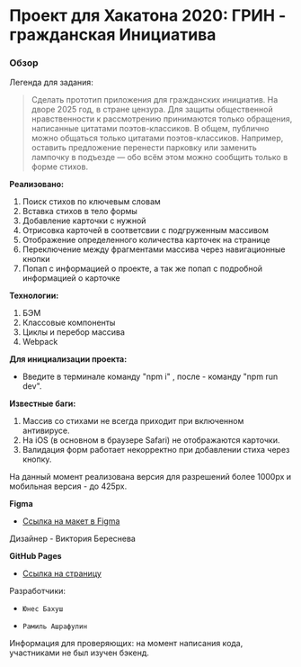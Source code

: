 # Проект для Хакатона 2020: ГРИН - гражданская Инициатива

### Обзор

Легенда для задания:

> Сделать прототип приложения для гражданских инициатив. На дворе 2025 год, в стране цензура.
> Для защиты общественной нравственности к рассмотрению принимаются только обращения, написанные цитатами поэтов-классиков.
> В общем, публично можно общаться только цитатами поэтов-классиков. Например, оставить предложение перенести парковку или заменить лампочку в подъезде — обо всём этом можно сообщить только в форме стихов.

**Реализовано:**

1. Поиск стихов по ключевым словам
2. Вставка стихов в тело формы
3. Добавление карточки с нужной
4. Отрисовка карточей в соответсвии с подгруженным массивом
5. Отображение определенного количества карточек на странице
6. Переключение между фрагментами массива через навигационные кнопки
7. Попап с информацией о проекте, а так же попап с подробной информацией о карточке

**Технологии:**

1. БЭМ
2. Классовые компоненты
3. Циклы и перебор массива
4. Webpack

**Для инициализации проекта:**

- Введите в терминале команду "npm i" , после - команду "npm run dev".

**Известные баги:**

1. Массив со стихами не всегда приходит при включенном антивирусе.
2. На iOS (в основном в браузере Safari) не отображаются карточки.
3. Валидация форм работает некорректно при добавлении стиха через кнопку.

На данный момент реализована версия для разрешений более 1000px и мобильная версия - до 425px.

**Figma**

- [Ссылка на макет в Figma](https://www.figma.com/file/WGfAInURFFMvp71dKEKdIl/Untitled?node-id=0%3A1)

Дизайнер - Виктория Береснева

**GitHub Pages**

- [Ссылка на страницу](https://yunesb.github.io/green/)

Разработчики:

-     Юнес Бахуш
-     Рамиль Ашрафулин

Информация для проверяющих: на момент написания кода, участниками не был изучен бэкенд.

